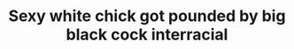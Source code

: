 ---
layout: post
title: Sexy white chick got pounded by big black cock interracial
duration: '05:59'
view: 305
rate: 2
video: 'https://flashservice.xvideos.com/embedframe/25508905'
category: 
 - black
 - rough
 - busty
 - blonde
 - gorgeous
 - stunning
tags: 
 - big-black-cock
priority: 0.9
changefreq: daily
---